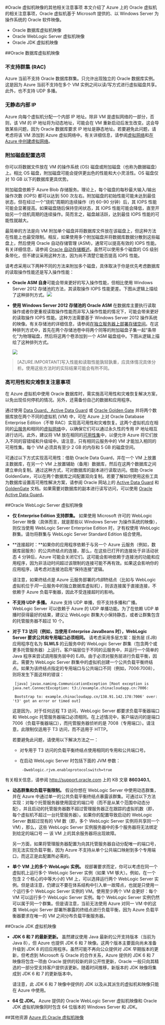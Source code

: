 <properties pageTitle="Oracle 虚拟机映像的其他相关注意事项" description="在 Windows Azure 中部署 Oracle 虚拟机之前了解其他注意事项。" services="virtual-machines" authors="bbenz" documentationCenter=""/>
<tags ms.service="virtual-machines"  ms.date="06/22/2015" wacn.date="08/29/2015" />
#Oracle 虚拟机映像的其他相关注意事项
本文介绍了 Azure 上的 Oracle 虚拟机的相关注意事项，Oracle 虚拟机基于 Microsoft 提供的、以 Windows Server 为操作系统的 Oracle 软件映像。

-  Oracle 数据库虚拟机映像
-  Oracle WebLogic Server 虚拟机映像
-  Oracle JDK 虚拟机映像

##Oracle 数据库虚拟机映像
### 不支持群集 (RAC)

Azure 当前不支持 Oracle 数据库群集。只允许出现独立的 Oracle 数据库实例。这是因为 Azure 当前不支持在多个 VM 实例之间以读/写方式进行虚拟磁盘共享。此外，也不支持 UDP 多播。

### 无静态内部 IP

Azure 向每个虚拟机分配一个内部 IP 地址。除非 VM 是虚拟网络的一部分，否则，该 VM 的 IP 地址将为动态地址，可能会在 VM 重新启动后发生改变。这会导致某些问题，因为 Oracle 数据库要求 IP 地址是静态地址。若要避免此问题，请考虑将该 VM 添加到 Azure 虚拟网络中。有关详细信息，请参阅[虚拟网络](http://www.windowsazure.cn/home/features/networking/)和[在 Azure 中创建虚拟网络](/documentation/articles/create-virtual-network)。

### 附加磁盘配置选项

你可以将数据文件放在 VM 的操作系统 (OS) 磁盘或附加磁盘（也称为数据磁盘）上。相比 OS 磁盘，附加磁盘可能会提供更出色的性能和大小灵活性。OS 磁盘仅对 10 GB 以下的数据库更具优势。

附加磁盘依赖于 Azure Blob 存储服务。理论上，每个磁盘的每秒最大输入/输出操作次数 (IOPS) 都可以达到 500 次左右。附加磁盘的初始性能可能未达到最佳状态，但在经过一个“烧机”周期的连续操作（约 60-90 分钟）后，其 IOPS 性能可能会显著提高。如果磁盘随后保持空闲状态，其 IOPS 性能可能会降低，直至开始另一个烧机周期的连续操作。简而言之，磁盘越活跃，达到最佳 IOPS 性能的可能性就越大。

最简单的方法是向 VM 附加单个磁盘并将数据库文件放在该磁盘上，但这种方法在性能上也最受限制。相反，如果使用多个附加磁盘并将数据库数据分散到这些磁盘上，然后使用 Oracle 自动存储管理 (ASM)，通常可以提高有效的 IOPS 性能。有关详细信息，请参阅 [Oracle 自动存储概述](http://www.oracle.com/technetwork/database/index-100339.html)。虽然可以使用多个磁盘的 OS 级别条带化，但不建议采用这种方法，因为尚不清楚它能否提高 IOPS 性能。

请考虑采用以下两种不同的方法来附加多个磁盘，具体取决于你是优先考虑数据库的读取操作性能还是写入操作性能：

- **Oracle ASM 自身**可能会带来更好的写入操作性能，但相比使用 Windows Server 2012 存储池的方法，其读取操作 IOPS 性能更差。下图从逻辑上描绘了这种排列方式。![](media/virtual-machines-miscellaneous-considerations-oracle-virtual-machine-images/image2.png)

- **使用 Windows Server 2012 存储池的 Oracle ASM** 在数据库主要执行读取操作或者你更重视读取操作性能而非写入操作性能的情况下，可能会带来更好的读取操作 IOPS 性能。这种方法需要基于 Windows Server 2012 操作系统的映像。有关存储池的详细信息，请参阅[在独立服务器上部署存储空间](http://technet.microsoft.com/zh-cn/library/jj822938.aspx)。在这种排列方式中，首先在两个存储池卷中将两个同等的附加磁盘子集一起“条带化”为物理磁盘，然后将这两个卷添加到一个 ASM 磁盘组中。下图从逻辑上描绘了这种排列方式。

	![](media/virtual-machines-miscellaneous-considerations-oracle-virtual-machine-images/image3.png)

>[AZURE.IMPORTANT]写入性能和读取性能孰轻孰重，应具体情况具体分析。使用这些方法时的实际结果可能会有所不同。

### 高可用性和灾难恢复注意事项

在 Azure 虚拟机中使用 Oracle 数据库时，需实施高可用性和灾难恢复解决方案，以免出现任何停机的情况。另外，还需备份自己的数据和应用程序。

通过使用 [Data Guard、Active Data Guard](http://www.oracle.com/technetwork/articles/oem/dataguardoverview-083155.html) 或 [Oracle Golden Gate](http://www.oracle.com/technetwork/middleware/goldengate) 并将两个数据库放在两个不同的虚拟机 (VM) 中，可在 Azure 上对 Oracle Database Enterprise Edition（不带 RAC）实现高可用性和灾难恢复。这两个虚拟机应在相同的[云服务](/documentation/articles/cloud-services-connect-virtual-machine)和相同的[虚拟网络](http://www.windowsazure.cn/home/features/networking/)中，以确保它们可以通过永久性的专用 IP 地址相互进行访问。此外，建议将 VM 放在相同的[可用性集](/documentation/articles/manage-availability-virtual-machines)中，以便允许 Azure 将它们放入不同的容错域和升级域中。请注意，只有相同云服务中的 VM 才能加入相同的可用性集。每个 VM 必须具有至少 2 GB 的内存和 5 GB 的磁盘空间。

可通过以下方式实现高可用性：借助 Oracle Data Guard，并在一个 VM 上放置主数据库，在另一个 VM 上放置辅助（备用）数据库，然后在这两个数据库之间建立单向复制。通过这种方式，可对数据库的副本进行读取访问。借助 Oracle GoldenGate，可以在两个数据库之间配置双向复制。若要了解如何使用这些工具为数据库设置高可用性解决方案，请参阅 Oracle 网站上的 [Active Data Guard](http://www.oracle.com/technetwork/database/features/availability/data-guard-documentation-152848.html) 和 [GoldenGate](http://docs.oracle.com/goldengate/1212/gg-winux/index.html) 文档。如果需要对数据库的副本进行读写访问，可以使用 [Oracle Active Data Guard](http://www.oracle.com/uk/products/database/options/active-data-guard/overview/index.html)。

##Oracle WebLogic Server 虚拟机映像

-  **仅 Enterprise Edition 支持群集。** 如果使用 Microsoft 许可的 WebLogic Server 映像（具体而言，就是那些以 Windows Server 为操作系统的映像），则仅当使用 WebLogic Server Enterprise Edition 时，才有权使用 WebLogic 群集。请勿将群集与 WebLogic Server Standard Edition 结合使用。

-  **连接超时：**如果你的应用程序依赖于与另一个 Azure 云服务（例如，数据库层服务）的公共终结点的连接，那么，在这些已打开的连接处于非活动状态 4 分钟后，Azure 可能会关闭它们。这可能会影响依赖于连接池的功能和应用程序，因为非活动时间超过该限制的连接可能不再有效。如果这会影响你的应用程序，请考虑对连接池启用“保持连接”逻辑。

	请注意，如果终结点是 Azure 云服务部署的*内部*终结点（比如与 WebLogic 虚拟机位于*同一*云服务中的独立数据库虚拟机），则该连接属于直接连接，不依赖于 Azure 负载平衡器，因此不受连接超时的影响。

-  **不支持 UDP 多播。** Azure 支持 UDP 单播，但不支持多播和广播。WebLogic Server 可以依赖于 Azure 的 UDP 单播功能。为了在依赖 UDP 单播时获得最好的结果，建议让 WebLogic 群集大小保持静态，或者让群集包含的托管服务器不超过 10 个。

-  **对于 T3 访问（例如，当使用 Enterprise JavaBeans 时），WebLogic Server 要求公共和专用端口必须相同。** 请考虑采用多层方案：服务层 (EJB) 应用程序在名为 **SLWLS** 的云服务中的 WebLogic Server 群集（包含两个或更多托管服务器）上运行。客户端层位于不同的云服务中，并运行一个简单的 Java 程序来尝试调用服务层中的 EJB。由于必须对服务层进行负载平衡，因此，需要为 WebLogic Server 群集中的虚拟机创建一个公共负载平衡终结点。如果为该终结点指定的专用端口与公共端口不同（例如，7006:7008），则将发生下面这样的错误：

		[java] javax.naming.CommunicationException [Root exception is java.net.ConnectException: t3://example.chinacloudapp.cn:7006:

		Bootstrap to: example.chinacloudapp.cn/138.91.142.178:7006' over: 't3' got an error or timed out]

	这是因为，对于任何远程 T3 访问，WebLogic Server 都要求负载平衡器端口和 WebLogic 托管服务器端口必须相同。在上述情况中，客户端访问的是端口 7006（负载平衡器端口），而托管服务器侦听的是 7008（专用端口）。请注意，此限制仅适用于 T3 访问，而不适用于 HTTP。

	若要避免此问题，请使用以下解决方法之一：

	-  对专用于 T3 访问的负载平衡终结点使用相同的专用和公共端口号。

	-  在启动 WebLogic Server 时包括下面的 JVM 参数：

			-Dweblogic.rjvm.enableprotocolswitch=true

有关相关信息，请参阅 <http://support.oracle.com> 上的 KB 文章 **860340.1**。

-  **动态群集和负载平衡限制。** 假设你想在 WebLogic Server 中使用动态群集，并在 Azure 中通过单一的公共负载平衡终结点暴露该群集。可通过以下方法实现：对每个托管服务器使用固定的端口号（而不是从某个范围中动态分配），并且启动的托管服务器数不超过管理服务器正在跟踪的虚拟机数（即，每个虚拟机不超过一台托管服务器）。如果你的配置导致启动的 WebLogic Server 数超过现有的 VM 数（即，多个 WebLogic Server 实例将共享同一个 VM），那么，这些 WebLogic Server 实例服务器中的多个服务器将无法绑定到给定的端口号 — 该 VM 上的其余服务器将出现故障。 

	另一方面，如果将管理服务器配置为向其托管服务器自动分配唯一的端口号，则无法实现负载平衡，因为 Azure 不支持从单个公共端口映射到多个专用端口，而这正是此配置所必需的。

-  **单个 VM 上的多个 WebLogic 实例。** 视部署要求而定，你可以考虑在同一个虚拟机上运行多个 WebLogic Server 实例（如果 VM 够大）。例如，在一个包含 2 个核心的中等大小的 VM 上，可以选择运行两个 WebLogic Server 实例。但是请注意，仍建议不要在体系结构中引入单一故障点，也就是只使用一个运行多个 WebLogic Server 实例的 VM。使用至少两个 VM 会更好：每个 VM 可以运行多个 WebLogic Server 实例。每个 WebLogic Server 实例仍然可以属于同一个群集。但是请注意，当前无法使用 Azure 对同一 VM 中的这类 WebLogic Server 部署所暴露的终结点进行负载平衡，因为 Azure 负载平衡器要求在唯一的 VM 之间分布负载平衡服务器。

##Oracle JDK 虚拟机映像

-  **JDK 6 和 7 的最新更新。** 虽然建议使用 Java 最新的公开支持版本（当前为 Java 8），但 Azure 也提供 JDK 6 和 7 映像。这两个版本主要面向尚未准备升级到 JDK 8 的旧应用程序。虽然可能不再向公众提供对 JDK 早期版本的更新，但考虑到 Microsoft 与 Oracle 的合作关系，Azure 提供的 JDK 6 和 7 映像将包含一项由 Oracle 提供的较新的非公开性更新，Oracle 一般只向其精选的一部分受支持客户提供该更新。随着时间推移，新版本的 JDK 映像将集成到 JDK 6 和 7 的更新版本中。

	请注意，此 JDK 6 和 7 映像中提供的 JDK 以及从其派生的虚拟机和映像只能在 Azure 中使用。

-  **64 位 JDK。** Azure 提供的 Oracle WebLogic Server 虚拟机映像和 Oracle JDK 虚拟机映像同时包含 64 位版本的 Windows Server 和 JDK。

##其他资源
[Azure 的 Oracle 虚拟机映像](/documentation/articles/virtual-machines-oracle-list-oracle-virtual-machine-images)

<!---HONumber=67-->
